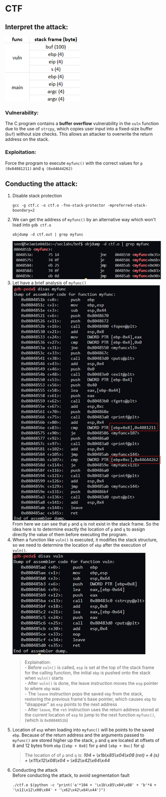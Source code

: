 # CTF
## Interpret the attack:
![ctf-stack-frame](../img/ctf/stack-frame.png)

### Vulnerability:
The C program contains a **buffer overflow** vulnerability in the `vuln` function due to the use of `strcpy`, which copies user input into a fixed-size buffer (`buf`) without size checks. This allows an attacker to overwrite the return address on the stack.

### Exploitation:
Force the program to execute `myfunc()` with the correct values for `p (0x04081211)` and `q (0x44644262)`

## Conducting the attack:
1. Disable stack protection
    ```
    gcc -g ctf.c -o ctf.o -fno-stack-protector -mpreferred-stack-boundary=2
    ```
2. We can get the address of `myfunc()` by an alternative way which won't load into `gdb ctf.o`
    ```
    objdump -d ctf.out | grep myfunc
    ```
   ![ctf-myfunc-address](../img/ctf/myfunc-address.png)
3. Let have a brief analysis of `myfunc()` <br>
   ![ctf-detail](../img/ctf/stack-frame-detail.png) 
   <br> From here we can see that `p` and `q` is not exist in the stack frame. So the idea here is to determine exactly the location of `p` and `q` to assign directly the value of them before executing the program.
4. When a function like `vuln()` is executed, it modifies the stack structure, so we need to determine the location of `ebp` after the execution of `vuln()`. <br>
    ![ctf-vuln-detail](../img/ctf/vuln-detail.png)
    > Explaination:
    > <br>- Before `vuln()` is called, `esp` is set at the top of the stack frame for the calling function, the initial `ebp` is pushed onto the stack when `vuln()` starts
    > <br>- After `vuln()` is done, the leave instruction moves the `esp` pointer to where `ebp` was
    > <br>- The `leave` instruction pops the saved `ebp` from the stack, restoring the previous frame's base pointer, which causes `ebp` to "disappear" as `esp` points to the next address
    > <br>- After `leave`, the `ret` instruction uses the return address stored at the current location of `esp` to jump to the next function `myfunc()`,  (which is `0x0804851b`)
5. Location of `esp` when loading into `myfunc()` will be points to the saved `ebp`. Because of the return address and the arguments passed to `myfunc()` are stored higher up the stack, `p` and `q` are located at offsets of 8 and 12 bytes from `ebp` (`[ebp + 0x8]` for `p` and `[ebp + 0xc]` for `q`)
    > The location of of `p` and `q` is: ***104 + \x1b\x85\x04\x08 (ret) + 4 (s) + \x11\x12\x08\x04 + \x62\x42\x64\x44***
6. Conducting the attack
   <br>Before conducting the attack, to avoid segmentation fault
    ```
    ./ctf.o $(python -c "print('a'*104 + '\x1b\x85\x04\x08' + 'b'*4 + '\x11\x12\x08\x04' + '\x62\x42\x64\x44')")
    ```
